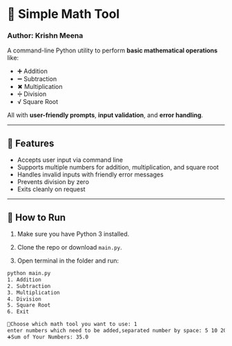 # 🔢 Simple Math Tool

### Author: Krishn Meena

A command-line Python utility to perform **basic mathematical operations** like:

- ➕ Addition  
- ➖ Subtraction  
- ✖ Multiplication  
- ➗ Division  
- √ Square Root  

All with **user-friendly prompts**, **input validation**, and **error handling**.

---

## 📌 Features

- Accepts user input via command line
- Supports multiple numbers for addition, multiplication, and square root
- Handles invalid inputs with friendly error messages
- Prevents division by zero
- Exits cleanly on request

---

## 🚀 How to Run

1. Make sure you have Python 3 installed.

2. Clone the repo or download `main.py`.

3. Open terminal in the folder and run:

```bash
python main.py
1. Addition
2. Subtraction
3. Multiplication
4. Division
5. Square Root
6. Exit

🔢Choose which math tool you want to use: 1
enter numbers which need to be added,separated number by space: 5 10 20
➕Sum of Your Numbers: 35.0
